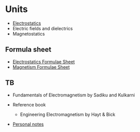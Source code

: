 # Units
- [Electrostatics](Electrostatics.md)
- Electric fields and dielectrics
- Magnetostatics

## Formula sheet
- [Electrostatics Formulae Sheet](Electrostatics_Formulae.md)
- [Magnetism Formulae Sheet](Magnetism_Formulae.md)

## TB
- Fundamentals of Electromagnetism by Sadiku and Kulkarni
- Reference book
	- Engineering Electromagnetism by Hayt & Bick

- [Personal notes](<Coordinate System.md>)
